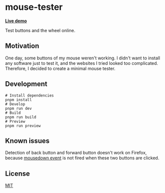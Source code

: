 # mouse-tester

**[Live demo](https://mouse-tester.cyrusyip.org/)**

Test buttons and the wheel online.

## Motivation

One day, some buttons of my mouse weren't working. I didn't want to install any software just to test it, and the websites I tried looked too complicated. Therefore, I decided to create a minimal mouse tester.

## Development

```shell
# Install dependencies
pnpm install
# Develop
pnpm run dev
# Build
pnpm run build
# Preview
pnpm run preview
```

## Known issues

Detection of back button and forward button doesn't work on Firefox, because [mousedown event](https://developer.mozilla.org/en-US/docs/Web/API/Element/mousedown_event) is not fired when these two buttons are clicked.

## License

[MIT](LICENSE)
